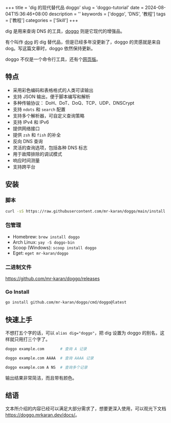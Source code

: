 +++
title = 'dig 的现代替代品 doggo'
slug = 'doggo-tutorial'
date = 2024-08-04T15:36:46+08:00
description = ''
keywords = ['doggo', 'DNS', '教程']
tags = ['教程']
categories = ['Skill']
+++

dig 是用来查询 DNS 的工具，[doggo](https://github.com/mr-karan/doggo) 则是它现代的增强品。

有个叫作 [dog](https://github.com/ogham/dog/) 的 dig 替代品，但是已经多年没更新了，doggo 的灵感就是来自 dog。写这篇文章时，doggo 依然保持更新。

doggo 不仅是一个命令行工具，还有个[网页版](https://doggo.mrkaran.dev)。

## 特点

* 采用彩色编码和表格格式的人类可读输出
* 支持 JSON 输出，便于脚本编写和解析
* 多种传输协议： DoH、DoT、DoQ、TCP、UDP、DNSCrypt
* 支持 `ndots` 和 `search` 配置
* 支持多个解析器，可自定义查询策略
* 支持 IPv4 和 IPv6
* 提供网络接口
* 提供 `zsh` 和 `fish` 的补全
* 反向 DNS 查询
* 灵活的查询选项，包括各种 DNS 标志
* 用于故障排除的调试模式
* 响应时间测量
* 支持跨平台

## 安装

### 脚本

```sh
curl -sS https://raw.githubusercontent.com/mr-karan/doggo/main/install.sh | sh
```

### 包管理

* Homebrew: `brew install doggo`
* Arch Linux: `yay -S doggo-bin`
* Scoop (Windows): `scoop install doggo`
* Eget: `eget mr-karan/doggo`

### 二进制文件

<https://github.com/mr-karan/doggo/releases>

### Go Install

```sh
go install github.com/mr-karan/doggo/cmd/doggo@latest
```

## 快速上手

不想打五个字的话，可以 `alias dig="doggo"`，把 dig 设置为 doggo 的别名，这样就只用打三个字了。

```sh
doggo example.com       # 查询 A 记录

doggo example.com AAAA  # 查询 AAAA 记录

doggo example.com A NS  # 查询多个记录
```

输出结果非常简洁，而且带有颜色。

## 结语

文本所介绍的内容已经可以满足大部分需求了，想要更深入使用，可以观光下文档 <https://doggo.mrkaran.dev/docs/>。

